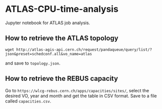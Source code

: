 # ATLAS-CPU-time-analysis
Jupyter notebook for ATLAS job analysis.

## How to retrieve the ATLAS topology
```
wget http://atlas-agis-api.cern.ch/request/pandaqueue/query/list/?json&preset=schedconf.all&vo_name=atlas
```
and save to `topology.json`.

## How to retrieve the REBUS capacity
Go to `https://wlcg-rebus.cern.ch/apps/capacities/sites/`, select the desired VO, year and month and get the table in CSV format. Save to a file called `capacities.csv`.
